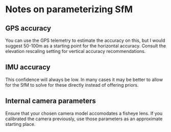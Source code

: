 # Notes on parameterizing SfM
## GPS accuracy
You can use the GPS telemetry to estimate the accuracy on this, but I would suggest 50-100m as a starting point for the horizontal accuracy. Consult the elevation rescaling setting for vertical accuracy recommendations.
## IMU accuracy
This confidence will always be low. In many cases it may be better to allow for the SfM to solve for these directly instead of offering priors.
## Internal camera parameters
Ensure that your chosen camera model accomodates a fisheye lens. If you calibrated the camera previously, use those parameters as an approximate starting place.